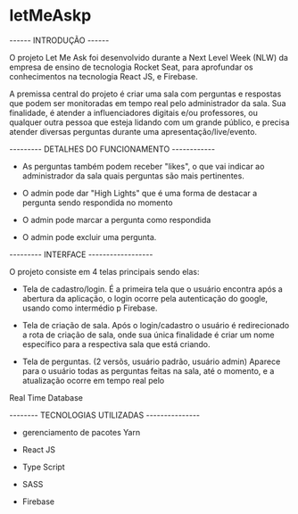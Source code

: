 # letMeAskp

------ INTRODUÇÃO ------

O projeto Let Me Ask foi desenvolvido durante a Next Level Week (NLW) da empresa de ensino de tecnologia Rocket Seat, para aprofundar os conhecimentos na tecnologia React JS,
e Firebase.

A premissa central do projeto é criar uma sala com perguntas e respostas que podem ser monitoradas em tempo real pelo administrador da sala. Sua finalidade, é atender
a influenciadores digitais e/ou professores, ou qualquer outra pessoa que esteja lidando com um grande público, e precisa atender diversas perguntas durante uma 
apresentação/live/evento.

--------- DETALHES DO FUNCIONAMENTO ------------

 * As perguntas também podem receber "likes", o que vai indicar ao administrador da sala quais perguntas são mais pertinentes.

 * O admin pode dar "High Lights" que é uma forma de destacar a pergunta sendo respondida no momento
 
 * O admin pode marcar a pergunta como respondida
 
 * O admin pode excluir uma pergunta.


--------- INTERFACE ------------------

O projeto consiste em 4 telas principais sendo elas:

- Tela de cadastro/login. É a primeira tela que o usuário encontra após a abertura da aplicação, o login ocorre pela autenticação do google, usando como intermédio p Firebase.

- Tela de criação de sala. Após o login/cadastro o usuário é redirecionado a rota de criação de sala, onde sua única finalidade é criar um nome específico para a respectiva sala
que está criando.

- Tela de perguntas. (2 versõs, usuário padrão, usuário admin) Aparece para o usuário todas as perguntas feitas na sala, até o momento, e a atualização ocorre em tempo real pelo

Real Time Database





-------- TECNOLOGIAS UTILIZADAS ---------------

* gerenciamento de pacotes Yarn

* React JS

* Type Script

* SASS

* Firebase
